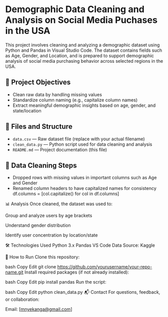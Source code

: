 # Demographic Data Cleaning and Analysis on Social Media Puchases in the USA

This project involves cleaning and analyzing a demographic dataset using Python and Pandas in Visual Studio Code. The dataset contains fields such as Age, Gender, and Location, and is prepared to support demographic analysis of social media purchasing behavior across selected regions in the USA.

## 📌 Project Objectives

- Clean raw data by handling missing values
- Standardize column naming (e.g., capitalize column names)
- Extract meaningful demographic insights based on age, gender, and state/location

## 📁 Files and Structure

- `data.csv` — Raw dataset file (replace with your actual filename)
- `clean_data.py` — Python script used for data cleaning and analysis
- `README.md` — Project documentation (this file)

## 🧹 Data Cleaning Steps

- Dropped rows with missing values in important columns such as Age and Gender
- Renamed column headers to have capitalized names for consistency
  df.columns = [col.capitalize() for col in df.columns]

📊 Analysis
Once cleaned, the dataset was used to:

Group and analyze users by age brackets

Understand gender distribution

Identify user concentration by location/state

🛠 Technologies Used
Python 3.x
Pandas
VS Code
Data Source: Kaggle

🚀 How to Run
Clone this repository:

bash
Copy
Edit
git clone <https://github.com/yourusername/your-repo-name.git>
Install required packages (if not already installed):

bash
Copy
Edit
pip install pandas
Run the script:

bash
Copy
Edit
python clean_data.py
📬 Contact
For questions, feedback, or collaboration:

Email: [mnyekanga@gmail.com]
